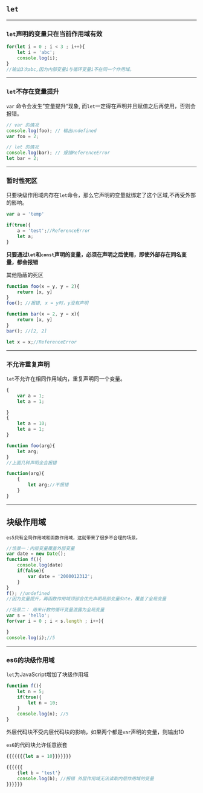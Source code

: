 ## `let`
-------


### `let`声明的变量只在当前作用域有效
```javascript
for(let i = 0 ; i < 3 ; i++){
    let i = 'abc';
    console.log(i);
}
//输出3次abc,因为内部变量i与循环变量i不在同一个作用域。
```
***

### `let`不存在变量提升

`var` 命令会发生”变量提升“现象, 而`let`一定得在声明并且赋值之后再使用，否则会报错。

```javascript
// var 的情况
console.log(foo); // 输出undefined
var foo = 2;

// let 的情况
console.log(bar); // 报错ReferenceError
let bar = 2;
```
***
### 暂时性死区
只要块级作用域内存在`let`命令，那么它声明的变量就绑定了这个区域,不再受外部的影响。
```javascript
var a = 'temp'

if(true){
    a = 'test';//ReferenceError
    let a;
}
```

<b>只要通过`let`和`const`声明的变量，必须在声明之后使用，即使外部存在同名变量，都会报错</b>

其他隐蔽的死区
```javascript
function foo(x = y, y = 2){
    return [x, y]
}
foo(); //报错, x = y时，y没有声明

function bar(x = 2, y = x){
    return [x, y]
}
bar(); //[2, 2]

let x = x;//ReferenceError
```

***
### 不允许重复声明
`let`不允许在相同作用域内，重复声明同一个变量。
```javascript
{
    var a = 1;
    let a = 1;

}
{
    let a = 10;
    let a = 1;
}

function foo(arg){
    let arg;
}
//上面几种声明全会报错

function(arg){
    {
        let arg;//不报错
    }
}
```
***
## 块级作用域

    es5只有全局作用域和函数作用域，这就带来了很多不合理的场景。
```javascript
//场景一：内层变量覆盖外层变量
var date = new Date();
function f(){
    console.log(date)
    if(false){
        var date = '2000012312';
    }
}
f(); //undefined
//因为变量提升，再函数作用域顶部会优先声明局部变量date，覆盖了全局变量

//场景二： 用来计数的循环变量泄露为全局变量
var s = 'hello';
for(var i = 0 ; i < s.length ; i++){

}
console.log(i);//5
```
***
### es6的块级作用域
`let`为JavaScript增加了块级作用域
```javascript
function f(){
    let n = 5;
    if(true){
        let n = 10;
    }
    console.log(n); //5
}
```
外层代码块不受内层代码块的影响，如果两个都是`var`声明的变量，则输出10

`es6`的代码块允许任意嵌套
```javascript
{{{{{{{let a = 10}}}}}}}

{{{{{{
    {let b = 'test'}
    console.log(b); //报错 外层作用域无法读取内层作用域的变量
}}}}}}
```
